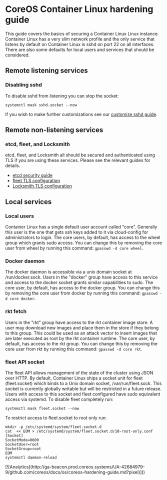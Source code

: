 # CoreOS Container Linux hardening guide

This guide covers the basics of securing a Container Linux Linux instance. Container Linux has a very slim network profile and the only service that listens by default on Container Linux is sshd on port 22 on all interfaces. There are also some defaults for local users and services that should be considered.

## Remote listening services

### Disabling sshd

To disable sshd from listening you can stop the socket:

```
systemctl mask sshd.socket --now
```

If you wish to make further customizations see our [customize sshd guide](https://coreos.com/os/docs/latest/customizing-sshd.html).

## Remote non-listening services

### etcd, fleet, and Locksmith

etcd, fleet, and Locksmith all should be secured and authenticated using TLS if you are using these services. Please see the relevant guides for details.

* [etcd security guide](https://coreos.com/etcd/docs/2.2.0/security.html)
* [fleet TLS configuration](https://coreos.com/os/docs/latest/cloud-config.html#fleet)
* [Locksmith TLS configuration](https://coreos.com/os/docs/latest/cloud-config.html#locksmith)

## Local services

### Local users

Container Linux has a single default user account called "core". Generally this user is the one that gets ssh keys added to it via cloud-config for administrators to login. The core users, by default, has access to the wheel group which grants sudo access. You can change this by removing the core user from wheel by running this command: `gpasswd -d core wheel`.

### Docker daemon

The docker daemon is accessible via a unix domain socket at /run/docker.sock. Users in the "docker" group have access to this service and access to the docker socket grants similar capabilities to sudo. The core user, by default, has access to the docker group. You can change this by removing the core user from docker by running this command: `gpasswd -d core docker`.

### rkt fetch

Users in the "rkt" group have access to the rkt container image store. A user may download new images and place them in the store if they belong to this group. This could be used as an attack vector to insert images that are later executed as root by the rkt container runtime. The core user, by default, has access to the rkt group. You can change this by removing the core user from rkt by running this command: `gpasswd -d core rkt`.

### fleet API socket

The fleet API allows management of the state of the cluster using JSON over HTTP. By default, Container Linux ships a socket unit for fleet (fleet.socket) which binds to a Unix domain socket, /var/run/fleet.sock. This socket is currently globally writable but will be restricted in a future release. Users with access to this socket and fleet configured have sudo equivalent access via systemd. To disable fleet completely run:

```
systemctl mask fleet.socket --now
```

To restrict access to fleet.socket to root only run:

```
mkdir -p /etc/systemd/system/fleet.socket.d
cat  << EOM > /etc/systemd/system/fleet.socket.d/10-root-only.conf
[Socket]
SocketMode=0600
SocketUser=root
SocketGroup=root
EOM
systemctl daemon-reload
```

<!-- BEGIN ANALYTICS --> [![Analytics](http://ga-beacon.prod.coreos.systems/UA-42684979-9/github.com/coreos/docs/os/coreos-hardening-guide.md?pixel)]() <!-- END ANALYTICS -->